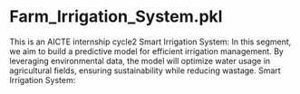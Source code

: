 # Farm_Irrigation_System.pkl
This is an AICTE internship cycle2 Smart Irrigation System: In this segment, we aim to build a predictive model for efficient irrigation management. By leveraging environmental data, the model will optimize water usage in agricultural fields, ensuring sustainability while reducing wastage. Smart Irrigation System: 

